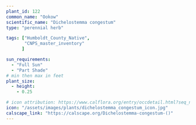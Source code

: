 ```yaml
---
plant_id: 122
common_name: "Ookow"
scientific_name: "Dichelostemma congestum"
type: "perennial herb"

tags: ["Humboldt_County_Native",
       "CNPS_master_inventory"
      ]

sun_requirements:
  - "Full Sun"
  - "Part Shade"
# min then max in feet
plant_size:
  - height: 
    - 0.25

# icon attribution: https://www.calflora.org/entry/occdetail.html?seq_num=po129832 
icon: "/assets/images/plants/dichelostemma_congestum_icon.jpg" 
calscape_link: "https://calscape.org/Dichelostemma-congestum-()"
---
```


